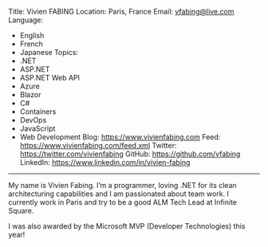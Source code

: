 Title: Vivien FABING
Location: Paris, France
Email: vfabing@live.com
Language:
  - English
  - French
  - Japanese
Topics:
  - .NET
  - ASP.NET
  - ASP.NET Web API
  - Azure
  - Blazor
  - C#
  - Containers
  - DevOps
  - JavaScript
  - Web Development
Blog: https://www.vivienfabing.com
Feed: https://www.vivienfabing.com/feed.xml
Twitter: https://twitter.com/vivienfabing
GitHub: https://github.com/vfabing
LinkedIn: https://www.linkedin.com/in/vivien-fabing
---
My name is Vivien Fabing. I’m a programmer, loving .NET for its clean architecturing capabilities and I am passionated about team work. I currently work in Paris and try to be a good ALM Tech Lead at Infinite Square.

I was also awarded by the Microsoft MVP (Developer Technologies) this year!
